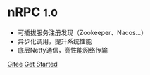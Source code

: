 <!-- _coverpage.md 

![logo](_media/icon.svg)-->

# nRPC <small>1.0</small>

> 
- 可插拔服务注册发现（Zookeeper、Nacos...）
- 异步化调用，提升系统性能
- 底层Netty通信，高性能网络传输 

[Gitee](https://gitee.com/jnxj/n-rpc)
[Get Started](README.md)